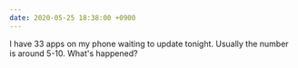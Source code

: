 ```yaml
---
date: 2020-05-25 18:38:00 +0900
---
```


I have 33 apps on my phone waiting to update tonight. Usually the number is around 5-10. What's happened?
